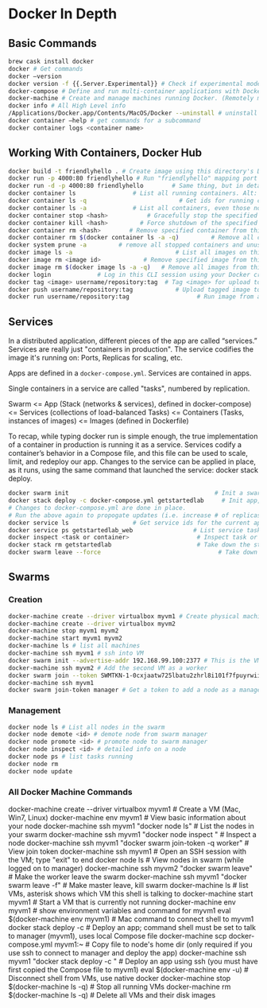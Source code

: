 # Docker In Depth

## Basic Commands

```sh
brew cask install docker
docker # Get commands
docker —version
docker version -f {{.Server.Experimental}} # Check if experimental mode enabled
docker-compose # Define and run multi-container applications with Docker.
docker-machine # Create and manage machines running Docker. (Remotely manage instances of # docker)
docker info # All High Level info
/Applications/Docker.app/Contents/MacOS/Docker --uninstall # uninstall Docker
docker container —help # get commands for a subcommand
docker container logs <container name>
```

## Working With Containers, Docker Hub

``` sh
docker build -t friendlyhello . # Create image using this directory's Dockerfile
docker run -p 4000:80 friendlyhello # Run "friendlyhello" mapping port 4000 to 80
docker run -d -p 4000:80 friendlyhello        # Same thing, but in detached mode
docker container ls                # List all running containers. Alt: docker ps
docker container ls -q                          # Get ids for running containers
docker container ls -a             # List all containers, even those not running
docker container stop <hash>           # Gracefully stop the specified container
docker container kill <hash>         # Force shutdown of the specified container
docker container rm <hash>        # Remove specified container from this machine
docker container rm $(docker container ls -a -q)         # Remove all containers
docker system prune -a         # remove all stopped containers and unused images
docker image ls -a                             # List all images on this machine
docker image rm <image id>            # Remove specified image from this machine
docker image rm $(docker image ls -a -q)   # Remove all images from this machine
docker login             # Log in this CLI session using your Docker credentials
docker tag <image> username/repository:tag  # Tag <image> for upload to registry
docker push username/repository:tag            # Upload tagged image to registry
docker run username/repository:tag                   # Run image from a registry
```

## Services

In a distributed application, different pieces of the app are called “services.”
Services are really just "containers in production". The service codifies the
image it's running on: Ports, Replicas for scaling, etc.

Apps are defined in a `docker-compose.yml`.
Services are contained in apps.

Single containers in a service are called "tasks", numbered by replication.

Swarm
<= App (Stack (networks & services), defined in docker-compose)
<= Services (collections of load-balanced Tasks)
<= Containers (Tasks, instances of images)
<= Images (defined in Dockerfile)

To recap, while typing docker run is simple enough, the true implementation of a container in production is running it as a service. Services codify a container’s behavior in a Compose file, and this file can be used to scale, limit, and redeploy our app. Changes to the service can be applied in place, as it runs, using the same command that launched the service: docker stack deploy.

```sh
docker swarm init                                         # Init a swarm manager
docker stack deploy -c docker-compose.yml getstartedlab     # Init app, services
# Changes to docker-compose.yml are done in place.
# Run the above again to propogate updates (i.e. increase # of replicas)
docker service ls                  # Get service ids for the current application
docker service ps getstartedlab_web                 # List service tasks details
docker inspect <task or container>                   # Inspect task or container
docker stack rm getstartedlab                        # Take down the stack (app)
docker swarm leave --force                                 # Take down the swarm
```

## Swarms

### Creation

```sh
docker-machine create --driver virtualbox myvm1 # Create physical machines (VMs) to add to the swarm.
docker-machine create --driver virtualbox myvm2
docker-machine stop myvm1 myvm2
docker-machine start myvm1 myvm2
docker-machine ls # list all machines
docker-machine ssh myvm1 # ssh into VM
docker swarm init --advertise-addr 192.168.99.100:2377 # This is the VMs IP, command ran via SSH
docker-machine ssh myvm2 # Add the second VM as a worker
docker swarm join --token SWMTKN-1-0cxjaatw725lbatu2zhrl8i101f7fpuyrwiifytli8q55rd8sc-dh3ravhyxx9eyz712k7v0qkuy 192.168.99.100:2377
docker-machine ssh myvm1
docker swarm join-token manager # Get a token to add a node as a manager
```

### Management

```sh
docker node ls # List all nodes in the swarm
docker node demote <id> # demote node from swarm manager
docker node promote <id> # promote node to swarm manager
docker node inspect <id> # detailed info on a node
docker node ps # list tasks running
docker node rm
docker node update
```

### All Docker Machine Commands

docker-machine create --driver virtualbox myvm1 # Create a VM (Mac, Win7, Linux)
docker-machine env myvm1                # View basic information about your node
docker-machine ssh myvm1 "docker node ls"         # List the nodes in your swarm
docker-machine ssh myvm1 "docker node inspect <node ID>"        # Inspect a node
docker-machine ssh myvm1 "docker swarm join-token -q worker"   # View join token
docker-machine ssh myvm1   # Open an SSH session with the VM; type "exit" to end
docker node ls                # View nodes in swarm (while logged on to manager)
docker-machine ssh myvm2 "docker swarm leave"  # Make the worker leave the swarm
docker-machine ssh myvm1 "docker swarm leave -f" # Make master leave, kill swarm
docker-machine ls # list VMs, asterisk shows which VM this shell is talking to
docker-machine start myvm1            # Start a VM that is currently not running
docker-machine env myvm1      # show environment variables and command for myvm1
eval $(docker-machine env myvm1)         # Mac command to connect shell to myvm1
docker stack deploy -c <file> <app>  # Deploy an app; command shell must be set to talk to manager (myvm1), uses local Compose file
docker-machine scp docker-compose.yml myvm1:~ # Copy file to node's home dir (only required if you use ssh to connect to manager and deploy the app)
docker-machine ssh myvm1 "docker stack deploy -c <file> <app>"   # Deploy an app using ssh (you must have first copied the Compose file to myvm1)
eval $(docker-machine env -u)     # Disconnect shell from VMs, use native docker
docker-machine stop $(docker-machine ls -q)               # Stop all running VMs
docker-machine rm $(docker-machine ls -q) # Delete all VMs and their disk images
